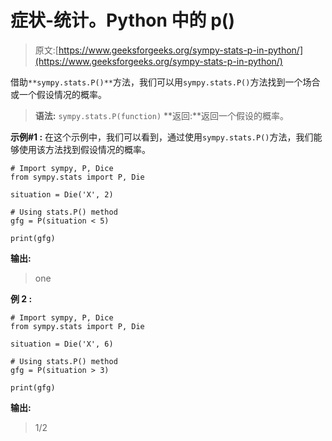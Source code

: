 # 症状-统计。Python 中的 p()

> 原文:[https://www.geeksforgeeks.org/sympy-stats-p-in-python/](https://www.geeksforgeeks.org/sympy-stats-p-in-python/)

借助`**sympy.stats.P()**`方法，我们可以用`sympy.stats.P()`方法找到一个场合或一个假设情况的概率。

> **语法:** `sympy.stats.P(function)`
> **返回:**返回一个假设的概率。

**示例#1 :**
在这个示例中，我们可以看到，通过使用`sympy.stats.P()`方法，我们能够使用该方法找到假设情况的概率。

```
# Import sympy, P, Dice
from sympy.stats import P, Die

situation = Die('X', 2)

# Using stats.P() method
gfg = P(situation < 5)

print(gfg)
```

**输出:**

> one

**例 2 :**

```
# Import sympy, P, Dice
from sympy.stats import P, Die

situation = Die('X', 6)

# Using stats.P() method
gfg = P(situation > 3)

print(gfg)
```

**输出:**

> 1/2